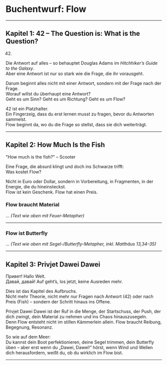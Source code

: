 # Buchentwurf: Flow

---

## Kapitel 1: 42 – The Question is: What is the Question?

42.  
Die Antwort auf alles – so behauptet Douglas Adams im *Hitchhiker’s Guide to the Galaxy*.  
Aber eine Antwort ist nur so stark wie die Frage, die ihr vorausgeht.  

Darum beginnt alles nicht mit einer Antwort, sondern mit der Frage nach der Frage.  
Worauf willst du überhaupt eine Antwort?  
Geht es um Sinn? Geht es um Richtung? Geht es um Flow?  

42 ist ein Platzhalter.  
Ein Fingerzeig, dass du erst lernen musst zu fragen, bevor du Antworten sammelst.  
Flow beginnt da, wo du die Frage so stellst, dass sie dich weiterträgt.

---

## Kapitel 2: How Much Is the Fish

"How much is the fish?" – Scooter

Eine Frage, die absurd klingt und doch ins Schwarze trifft:  
Was kostet Flow?  

Nicht in Euro oder Dollar, sondern in Vorbereitung, in Fragmenten, in der Energie, die du hineinsteckst.  
Flow ist kein Geschenk. Flow hat einen Preis.  

### Flow braucht Material

... *(Text wie oben mit Feuer-Metapher)*

---

### Flow ist Butterfly

... *(Text wie oben mit Segel-/Butterfly-Metapher, inkl. Matthäus 13,34–35)*

---

## Kapitel 3: Privjet Dawei Dawei

Привет! Hallo Welt.  
Давай, давай! Auf geht’s, los jetzt, keine Ausreden mehr.  

Dies ist das Kapitel des Aufbruchs.  
Nicht mehr Theorie, nicht mehr nur Fragen nach Antwort (42) oder nach Preis (Fish) – sondern der Schritt hinaus ins Offene.  

Privjet Dawei Dawei ist der Ruf in die Menge, der Startschuss, der Push, der dich zwingt, dein Material zu nehmen und ins Chaos hinauszusegeln.  
Denn Flow entsteht nicht im stillen Kämmerlein allein. Flow braucht Reibung, Begegnung, Resonanz.  

So wie auf dem Meer:  
Du kannst dein Boot perfektionieren, deine Segel trimmen, dein Butterfly üben – aber erst wenn du „Dawei, Dawei!“ hörst, wenn Wind und Wellen dich herausfordern, weißt du, ob du wirklich im Flow bist.  

---
